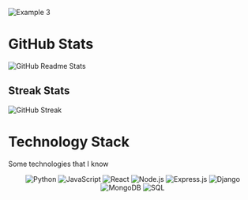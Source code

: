 ![Example 3](https://i.ibb.co/YNWQ62X/Screenshot-from-2024-07-02-17-41-38.png)



# GitHub Stats

![GitHub Readme Stats](https://github-readme-stats.vercel.app/api?username=octocat&show_icons=true&theme=synthwave)


## Streak Stats

![GitHub Streak](https://github-readme-streak-stats.herokuapp.com/?user=octocat&theme=synthwave)


# Technology Stack

Some technologies that I know

<p align="center">
  <img src="https://img.shields.io/badge/Python-3670A0?style=for-the-badge&logo=python&logoColor=ffdd54" alt="Python" />
  <img src="https://img.shields.io/badge/JavaScript-323330?style=for-the-badge&logo=javascript&logoColor=F7DF1E" alt="JavaScript" />
  <img src="https://img.shields.io/badge/React-20232A?style=for-the-badge&logo=react&logoColor=61DAFB" alt="React" />
  <img src="https://img.shields.io/badge/Node.js-43853D?style=for-the-badge&logo=node-dot-js&logoColor=white" alt="Node.js" />
  <img src="https://img.shields.io/badge/Express.js-404D59?style=for-the-badge" alt="Express.js" />
  <img src="https://img.shields.io/badge/Django-092E20?style=for-the-badge&logo=django&logoColor=white" alt="Django" />
  <img src="https://img.shields.io/badge/MongoDB-4EA94B?style=for-the-badge&logo=mongodb&logoColor=white" alt="MongoDB" />
  <img src="https://img.shields.io/badge/SQL-336791?style=for-the-badge&logo=postgresql&logoColor=white" alt="SQL" />
</p>
